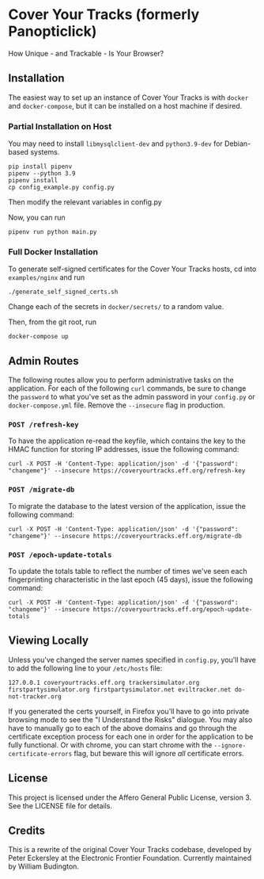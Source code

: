 # Cover Your Tracks (formerly Panopticlick)

How Unique - and Trackable - Is Your Browser?

## Installation

The easiest way to set up an instance of Cover Your Tracks is with `docker` and `docker-compose`, but it can be installed on a host machine if desired.

### Partial Installation on Host

You may need to install `libmysqlclient-dev` and `python3.9-dev` for Debian-based systems.

    pip install pipenv
    pipenv --python 3.9
    pipenv install
    cp config_example.py config.py

Then modify the relevant variables in config.py

Now, you can run

    pipenv run python main.py

### Full Docker Installation

To generate self-signed certificates for the Cover Your Tracks hosts, cd into `examples/nginx` and run

    ./generate_self_signed_certs.sh

Change each of the secrets in `docker/secrets/` to a random value.

Then, from the git root, run

    docker-compose up

## Admin Routes

The following routes allow you to perform administrative tasks on the application.  For each of the following `curl` commands, be sure to change the `password` to what you've set as the admin password in your `config.py` or `docker-compose.yml` file.  Remove the `--insecure` flag in production.

### `POST /refresh-key`

To have the application re-read the keyfile, which contains the key to the HMAC function for storing IP addresses, issue the following command:

    curl -X POST -H 'Content-Type: application/json' -d '{"password": "changeme"}' --insecure https://coveryourtracks.eff.org/refresh-key

### `POST /migrate-db`

To migrate the database to the latest version of the application, issue the following command:

    curl -X POST -H 'Content-Type: application/json' -d '{"password": "changeme"}' --insecure https://coveryourtracks.eff.org/migrate-db

### `POST /epoch-update-totals`

To update the totals table to reflect the number of times we've seen each fingerprinting characteristic in the last epoch (45 days), issue the following command:

    curl -X POST -H 'Content-Type: application/json' -d '{"password": "changeme"}' --insecure https://coveryourtracks.eff.org/epoch-update-totals

## Viewing Locally

Unless you've changed the server names specified in `config.py`, you'll have to add the following line to your `/etc/hosts` file:

    127.0.0.1 coveryourtracks.eff.org trackersimulator.org firstpartysimulator.org firstpartysimulator.net eviltracker.net do-not-tracker.org

If you generated the certs yourself, in Firefox you'll have to go into private browsing mode to see the "I Understand the Risks" dialogue.  You may also have to manually go to each of the above domains and go through the certificate exception process for each one in order for the application to be fully functional. Or with chrome, you can start chrome with the `--ignore-certificate-errors` flag, but beware this will ignore *all* certificate errors.

## License

This project is licensed under the Affero General Public License, version 3.  See the LICENSE file for details.

## Credits

This is a rewrite of the original Cover Your Tracks codebase, developed by Peter Eckersley at the Electronic Frontier Foundation.  Currently maintained by William Budington.

